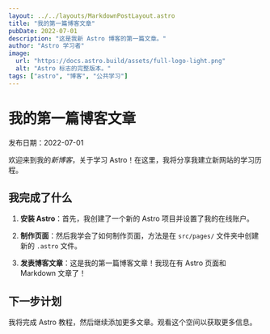 ```yaml
---
layout: ../../layouts/MarkdownPostLayout.astro
title: "我的第一篇博客文章"
pubDate: 2022-07-01
description: "这是我新 Astro 博客的第一篇文章。"
author: "Astro 学习者"
image:
  url: "https://docs.astro.build/assets/full-logo-light.png"
  alt: "Astro 标志的完整版本。"
tags: ["astro", "博客", "公共学习"]
---
```


# 我的第一篇博客文章

发布日期：2022-07-01

欢迎来到我的*新博客*，关于学习 Astro！在这里，我将分享我建立新网站的学习历程。

## 我完成了什么

1. **安装 Astro**：首先，我创建了一个新的 Astro 项目并设置了我的在线账户。

2. **制作页面**：然后我学会了如何制作页面，方法是在 `src/pages/` 文件夹中创建新的 `.astro` 文件。

3. **发表博客文章**：这是我的第一篇博客文章！我现在有 Astro 页面和 Markdown 文章了！

## 下一步计划

我将完成 Astro 教程，然后继续添加更多文章。观看这个空间以获取更多信息。
